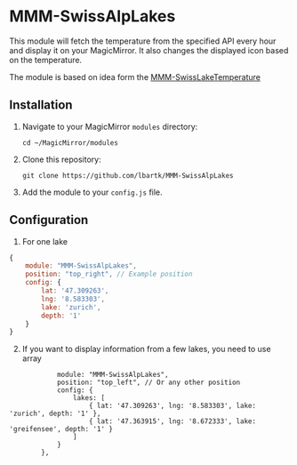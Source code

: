 # MMM-SwissAlpLakes
This module will fetch the temperature from the specified API every hour and display it on your MagicMirror. It also changes the displayed icon based on the temperature.

The module is based on idea form the [MMM-SwissLakeTemperature](https://github.com/roufri/MMM-SwissLakeTemperature)

## Installation

1. Navigate to your MagicMirror `modules` directory:
    ```
    cd ~/MagicMirror/modules
    ```
2. Clone this repository:
    ```
    git clone https://github.com/lbartk/MMM-SwissAlpLakes
    ```
3. Add the module to your `config.js` file.

## Configuration
1. For one lake
```javascript
{
    module: "MMM-SwissAlpLakes",
    position: "top_right", // Example position
    config: {
        lat: '47.309263',
        lng: '8.583303',
        lake: 'zurich',
        depth: '1'
    }
}
```
2. If you want to display information from a few lakes, you need to use array
```
			module: "MMM-SwissAlpLakes",
			position: "top_left", // Or any other position
			config: {
				lakes: [
					{ lat: '47.309263', lng: '8.583303', lake: 'zurich', depth: '1' },
					{ lat: '47.363915', lng: '8.672333', lake: 'greifensee', depth: '1' }
				]
			}
		},
```
